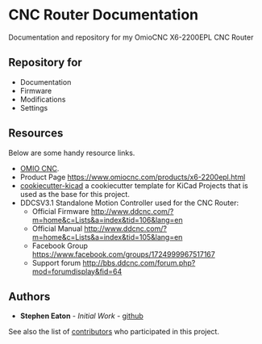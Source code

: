 # CNC Router Documentation

Documentation and repository for my OmioCNC X6-2200EPL CNC Router

## Repository for

* Documentation
* Firmware
* Modifications
* Settings

## Resources

Below are some handy resource links.

* [OMIO CNC](https://www.omiocnc.com/).
* Product Page <https://www.omiocnc.com/products/x6-2200epl.html> 
* [cookiecutter-kicad](https://github.com/madeinoz67/cookiecutter-kicad) a cookiecutter template for KiCad Projects that is used as the base for this project.
* DDCSV3.1 Standalone Motion Controller used for the CNC Router:
  * Official Firmware <http://www.ddcnc.com/?m=home&c=Lists&a=index&tid=106&lang=en> 
  * Official Manual <http://www.ddcnc.com/?m=home&c=Lists&a=index&tid=105&lang=en> 
  * Facebook Group <https://www.facebook.com/groups/1724999967517167> 
  * Support forum <http://bbs.ddcnc.com/forum.php?mod=forumdisplay&fid=64> 

## Authors

* **Stephen Eaton** - *Initial Work* - [github](https://github.com/madeinoz67)

See also the list of [contributors](https://github.com/madeinoz67/omiocnc-x6-2200epl/AUTHORS.rst) who participated in this project.
